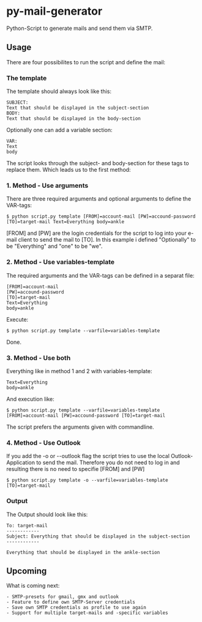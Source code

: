# py-mail-generator
Python-Script to generate mails and send them via SMTP.

## Usage
There are four possibilites to run the script and define the mail:

### The template
The template should always look like this:
```
SUBJECT:
Text that should be displayed in the subject-section
BODY:
Text that should be displayed in the body-section
```
Optionally one can add a variable section:
```
VAR:
Text
body
```
The script looks through the subject- and body-section for these tags to replace them. Which leads us to the first method:

### 1. Method - Use arguments
There are three required arguments and optional arguments to define the VAR-tags:
```
$ python script.py template [FROM]=account-mail [PW]=accound-password [TO]=target-mail Text=Everything body=ankle
```
[FROM] and [PW] are the login credentials for the script to log into your e-mail client to send the mail to [TO].
In this example i defined "Optionally" to be "Everything" and "one" to be "we".

### 2. Method - Use variables-template
The required arguments and the VAR-tags can be defined in a separat file:
```
[FROM]=account-mail
[PW]=accound-password
[TO]=target-mail
Text=Everything
body=ankle
```
Execute:
```
$ python script.py template --varfile=variables-template
```
Done.

### 3. Method - Use both
Everything like in method 1 and 2 with variables-template:
```
Text=Everything
body=ankle
```
And execution like:
```
$ python script.py template --varfile=variables-template [FROM]=account-mail [PW]=accound-password [TO]=target-mail
```
The script prefers the arguments given with commandline.

### 4. Method - Use Outlook
If you add the -o or --outlook flag the script tries to use the local Outlook-Application to send the mail.
Therefore you do not need to log in and resulting there is no need to specifie [FROM] and [PW]
```
$ python script.py template -o --varfile=variables-template [TO]=target-mail
```

### Output
The Output should look like this:
```
To: target-mail
------------
Subject: Everything that should be displayed in the subject-section
------------

Everything that should be displayed in the ankle-section
```

## Upcoming
What is coming next:
```
- SMTP-presets for gmail, gmx and outlook
- Feature to define own SMTP-Server credentials
- Save own SMTP credentials as profile to use again
- Support for multiple target-mails and -specific variables
```
